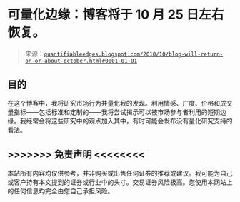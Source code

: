 <!--yml

分类：未分类

日期：2024-05-18 12:53:07

-->

# 可量化边缘：博客将于 10 月 25 日左右恢复。

> 来源：[`quantifiableedges.blogspot.com/2010/10/blog-will-return-on-or-about-october.html#0001-01-01`](http://quantifiableedges.blogspot.com/2010/10/blog-will-return-on-or-about-october.html#0001-01-01)

## 目的

在这个博客中，我将研究市场行为并量化我的发现。利用情感、广度、价格和成交量指标——包括标准和定制的——我将尝试揭示可以被市场参与者利用的短期边缘。我经常会将这些研究中的观点加入其中，有时可能会发布没有量化研究支持的看法。

## >>>>>>> 免责声明 <<<<<<<<

本站所有内容均仅供参考，并非购买或出售任何证券的推荐或建议。我可能为自己或客户持有本文提到的证券或行业中的头寸。交易证券风险极高。您使用本网站上的任何信息均完全由您自己承担风险。
